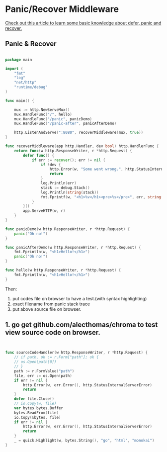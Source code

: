 # Panic/Recover Middleware
[Check out this article to learn some basic knowledge about defer, panic and recover.](DeferPanicAndRecover.md)

## Panic & Recover
```go

package main

import (
	"fmt"
	"log"
	"net/http"
	"runtime/debug"
)

func main() {

	mux := http.NewServeMux()
	mux.HandleFunc("/", hello)
	mux.HandleFunc("/panic", panicDemo)
	mux.HandleFunc("/panic-after", panicAfterDemo)

	http.ListenAndServe(":8080", recoverMiddleware(mux, true))
}

func recoverMiddleware(app http.Handler, dev bool) http.HandlerFunc {
	return func(w http.ResponseWriter, r *http.Request) {
		defer func() {
			if err := recover(); err != nil {
				if !dev {
					http.Error(w, "Some went wrong.", http.StatusInternalServerError)
					return
				}
				log.Println(err)
				stack := debug.Stack()
				log.Println(string(stack))
				fmt.Fprintf(w, "<h1>%v</h1><pre>%s</pre>", err, string(stack))
			}
		}()
		app.ServeHTTP(w, r)
	}
}

func panicDemo(w http.ResponseWriter, r *http.Request) {
	panic("Oh no!")
}

func panicAfterDemo(w http.ResponseWriter, r *http.Request) {
	fmt.Fprintln(w, "<h1>Hello!</h1>")
	panic("Oh no!")
}

func hello(w http.ResponseWriter, r *http.Request) {
	fmt.Fprintln(w, "<h1>Hello!</h1>")
}
```

Then:   
1. put codes file on browser to have a test.(with syntax highlighting)   
2. exact filename from panic stack trace  
3. put above source file on browser.
   
## 1. go get github.com/alecthomas/chroma to test view source code on browser.
```go


func sourceCodeHandler(w http.ResponseWriter, r *http.Request) {
	// if path, ok := r.Form["path"]; ok {
	// os.Open(path[0])
	// }
	path := r.FormValue("path")
	file, err := os.Open(path)
	if err != nil {
		http.Error(w, err.Error(), http.StatusInternalServerError)
		return
	}
	defer file.Close()
	// io.Copy(w, file)
	var bytes bytes.Buffer
	bytes.ReadFrom(file)
	io.Copy(&bytes, file)
	if err != nil {
		http.Error(w, err.Error(), http.StatusInternalServerError)
		return
	}
	_ = quick.Highlight(w, bytes.String(), "go", "html", "monokai")
}

